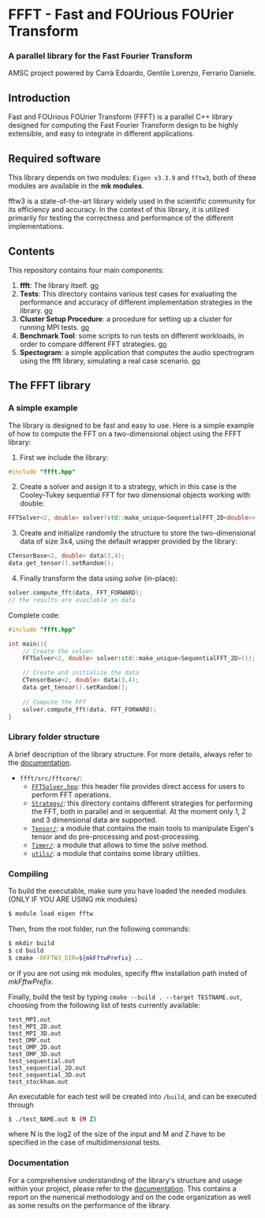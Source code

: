 # FFFT - Fast and FOUrious FOUrier Transform 
### A parallel library for the Fast Fourier Transform
AMSC project powered by Carrà Edoardo, Gentile Lorenzo, Ferrario Daniele.

## Introduction
Fast and FOUrious FOUrier Transform (FFFT) is a parallel C++ library designed for computing the Fast Fourier Transform design to be highly extensible, and easy to integrate in different applications.

## Required software

This library depends on two modules: `Eigen v3.3.9` and `fftw3`, both of these modules are available in the **mk modules**.


fftw3 is a state-of-the-art library widely used in the scientific community for its efficiency and accuracy. In the context of this library, it is utilized primarily for testing the correctness and performance of the different implementations.

## Contents
This repository contains four main components:
1. **ffft**: The library itself. [go](./ffft/)
2. **Tests**: This directory contains various test cases for evaluating the performance and accuracy of different implementation strategies in the library. [go](./test/)
3. **Cluster Setup Procedure**: a procedure for setting up a cluster for running MPI tests. [go](./MPI_Cluster_Setup)
4. **Benchmark Tool**: some scripts to run tests on different workloads, in order to compare different FFT strategies. [go](./benchmark/)
5. **Spectogram**: a simple application that computes the audio spectrogram using the ffft library, simulating a real case scenario. [go](./)

## The FFFT library
### A simple example
The library is designed to be fast and easy to use. Here is a simple example of how to compute the FFT on a two-dimensional object using the FFFT library:

1. First we include the library:
```c++
#include "ffft.hpp"
```

2. Create a solver and assign it to a strategy, which in this case is the Cooley-Tukey sequential FFT for two dimensional objects working with double: 
```c++
FFTSolver<2, double> solver(std::make_unique<SequentialFFT_2D<double>>());
 ```

3. Create and initialize randomly the structure to store the two-dimensional data of size 3x4, using the default wrapper provided by the library:
```c++
CTensorBase<2, double> data(3,4); 
data.get_tensor().setRandom();
```

4. Finally transform the data using *solve* (in-place):
```c++
solver.compute_fft(data, FFT_FORWARD);
// the results are available in data
```

Complete code:
```c++
#include "ffft.hpp"

int main(){
    // Create the solver
    FFTSolver<2, double> solver(std::make_unique<SequentialFFT_2D>());

    // Create and initialize the data
    CTensorBase<2, double> data(3,4); 
    data.get_tensor().setRandom();
    
    // Compute the FFT
    solver.compute_fft(data, FFT_FORWARD);
}

```


### Library folder structure
A brief description of the library structure. For more details, always refer to the [documentation](./doc/).
- `ffft/src/fftcore/`: 
    - [`FFTSolver.hpp`](./ffft/src/fftcore/FFTSolver.hpp): this header file provides direct access for users to perform FFT operations.
    - [`Strategy/`](./ffft/src/fftcore/Strategy): this directory contains different strategies for performing the FFT, both in parallel and in sequential. At the moment only 1, 2 and 3 dimensional data are supported.
    - [`Tensor/`](./ffft/src/fftcore/Tensor): a module that contains the main tools to manipulate Eigen's tensor and do pre-processing and post-processing.
    - [`Timer/`](./ffft/src/fftcore/Timer): a module that allows to time the solve method.
    - [`utils/`](./ffft/src/fftcore/utils): a module that contains some library utilities.

### Compiling
To build the executable, make sure you have loaded the needed modules (ONLY IF YOU ARE USING mk modules)
```bash
$ module load eigen fftw
```
Then, from the root folder, run the following commands:
```bash
$ mkdir build
$ cd build
$ cmake -DFFTW3_DIR=${mkFftwPrefix} ..
```
or if you are not using mk modules, specify fftw installation path insted of *mkFftwPrefix*.

Finally, build the test by typing `cmake --build . --target TESTNAME.out`, choosing from the following list of tests currently available:
```
test_MPI.out
test_MPI_2D.out
test_MPI_3D.out
test_OMP.out
test_OMP_2D.out
test_OMP_3D.out
test_sequential.out
test_sequential_2D.out
test_sequential_3D.out
test_stockham.out
```


An executable for each test will be created into `/build`, and can be executed through
```bash
$ ./test_NAME.out N (M Z)
```
where N is the log2 of the size of the input and M and Z have to be specified in the case of multidimensional tests.

### Documentation
For a comprehensive understanding of the library's structure and usage within your project, please refer to the [documentation](./doc/). This contains a report on the numerical methodology and on the code organization as well as some results on the performance of the library.

